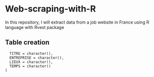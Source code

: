 # Web-scraping-with-R
In this repository, I will extract data from a job website in France using R language with Rvest package

## Table creation

```tableau_JOB <- tibble(
  TITRE = character(),
  ENTREPRISE = character(),
  LIEUX = character(),
  TEMPS = character()
)
```
